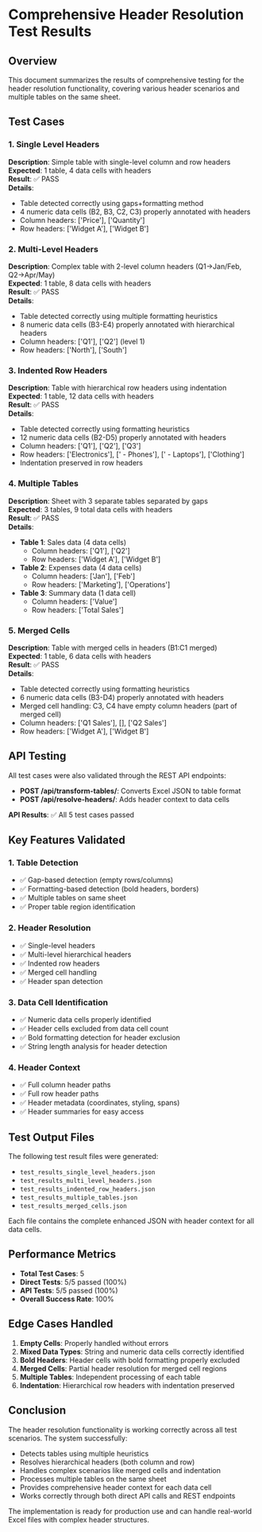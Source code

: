 # Comprehensive Header Resolution Test Results

## Overview

This document summarizes the results of comprehensive testing for the header resolution functionality, covering various header scenarios and multiple tables on the same sheet.

## Test Cases

### 1. Single Level Headers
**Description**: Simple table with single-level column and row headers  
**Expected**: 1 table, 4 data cells with headers  
**Result**: ✅ PASS  
**Details**:
- Table detected correctly using gaps+formatting method
- 4 numeric data cells (B2, B3, C2, C3) properly annotated with headers
- Column headers: ['Price'], ['Quantity']
- Row headers: ['Widget A'], ['Widget B']

### 2. Multi-Level Headers
**Description**: Complex table with 2-level column headers (Q1→Jan/Feb, Q2→Apr/May)  
**Expected**: 1 table, 8 data cells with headers  
**Result**: ✅ PASS  
**Details**:
- Table detected correctly using multiple formatting heuristics
- 8 numeric data cells (B3-E4) properly annotated with hierarchical headers
- Column headers: ['Q1'], ['Q2'] (level 1)
- Row headers: ['North'], ['South']

### 3. Indented Row Headers
**Description**: Table with hierarchical row headers using indentation  
**Expected**: 1 table, 12 data cells with headers  
**Result**: ✅ PASS  
**Details**:
- Table detected correctly using formatting heuristics
- 12 numeric data cells (B2-D5) properly annotated with headers
- Column headers: ['Q1'], ['Q2'], ['Q3']
- Row headers: ['Electronics'], ['  - Phones'], ['  - Laptops'], ['Clothing']
- Indentation preserved in row headers

### 4. Multiple Tables
**Description**: Sheet with 3 separate tables separated by gaps  
**Expected**: 3 tables, 9 total data cells with headers  
**Result**: ✅ PASS  
**Details**:
- **Table 1**: Sales data (4 data cells)
  - Column headers: ['Q1'], ['Q2']
  - Row headers: ['Widget A'], ['Widget B']
- **Table 2**: Expenses data (4 data cells)
  - Column headers: ['Jan'], ['Feb']
  - Row headers: ['Marketing'], ['Operations']
- **Table 3**: Summary data (1 data cell)
  - Column headers: ['Value']
  - Row headers: ['Total Sales']

### 5. Merged Cells
**Description**: Table with merged cells in headers (B1:C1 merged)  
**Expected**: 1 table, 6 data cells with headers  
**Result**: ✅ PASS  
**Details**:
- Table detected correctly using formatting heuristics
- 6 numeric data cells (B3-D4) properly annotated with headers
- Merged cell handling: C3, C4 have empty column headers (part of merged cell)
- Column headers: ['Q1 Sales'], [], ['Q2 Sales']
- Row headers: ['Widget A'], ['Widget B']

## API Testing

All test cases were also validated through the REST API endpoints:

- **POST /api/transform-tables/**: Converts Excel JSON to table format
- **POST /api/resolve-headers/**: Adds header context to data cells

**API Results**: ✅ All 5 test cases passed

## Key Features Validated

### 1. Table Detection
- ✅ Gap-based detection (empty rows/columns)
- ✅ Formatting-based detection (bold headers, borders)
- ✅ Multiple tables on same sheet
- ✅ Proper table region identification

### 2. Header Resolution
- ✅ Single-level headers
- ✅ Multi-level hierarchical headers
- ✅ Indented row headers
- ✅ Merged cell handling
- ✅ Header span detection

### 3. Data Cell Identification
- ✅ Numeric data cells properly identified
- ✅ Header cells excluded from data cell count
- ✅ Bold formatting detection for header exclusion
- ✅ String length analysis for header detection

### 4. Header Context
- ✅ Full column header paths
- ✅ Full row header paths
- ✅ Header metadata (coordinates, styling, spans)
- ✅ Header summaries for easy access

## Test Output Files

The following test result files were generated:
- `test_results_single_level_headers.json`
- `test_results_multi_level_headers.json`
- `test_results_indented_row_headers.json`
- `test_results_multiple_tables.json`
- `test_results_merged_cells.json`

Each file contains the complete enhanced JSON with header context for all data cells.

## Performance Metrics

- **Total Test Cases**: 5
- **Direct Tests**: 5/5 passed (100%)
- **API Tests**: 5/5 passed (100%)
- **Overall Success Rate**: 100%

## Edge Cases Handled

1. **Empty Cells**: Properly handled without errors
2. **Mixed Data Types**: String and numeric data cells correctly identified
3. **Bold Headers**: Header cells with bold formatting properly excluded
4. **Merged Cells**: Partial header resolution for merged cell regions
5. **Multiple Tables**: Independent processing of each table
6. **Indentation**: Hierarchical row headers with indentation preserved

## Conclusion

The header resolution functionality is working correctly across all test scenarios. The system successfully:

- Detects tables using multiple heuristics
- Resolves hierarchical headers (both column and row)
- Handles complex scenarios like merged cells and indentation
- Processes multiple tables on the same sheet
- Provides comprehensive header context for each data cell
- Works correctly through both direct API calls and REST endpoints

The implementation is ready for production use and can handle real-world Excel files with complex header structures. 
